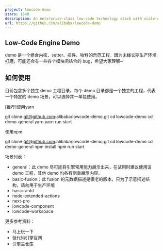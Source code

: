 ```yaml
---
project: lowcode-demo
stars: 1840
description: An enterprise-class low-code technology stack with scale-out design / 一套面向扩展设计的企业级低代码技术体系
url: https://github.com/alibaba/lowcode-demo
---
```


Low-Code Engine Demo
--------------------

demo 是一个组合内核、setter、插件、物料的示范工程，因为未经长期生产环境打磨，可能还会有一些各个模块间结合的 bug，希望大家理解~

如何使用
----

目前包含多个独立 demo 工程目录，每个 demo 目录都是一个独立的工程，代表一个特定的 demo 场景，可以选择其一单独使用。

\[推荐\]使用yarn

git clone git@github.com:alibaba/lowcode-demo.git
cd lowcode-demo
cd demo-general
yarn
yarn run start

使用npm

git clone git@github.com:alibaba/lowcode-demo.git
cd lowcode-demo
cd demo-general
npm install
npm run start

场景列表：

-   general：此 demo 尽可能将引擎常用能力展示出来，在试用时建议使用该 demo 工程，其他 demo 均各有侧重展示内容。
-   basic-fusion：此 fusion 的元数据描述是很老的版本，只为了示意描述结构，请勿用于生产环境
-   basic-antd
-   node-extended-actions
-   next-pro
-   lowcode-component
-   lowcode-workspace

更多参考资料：

-   马上玩一下
-   低代码引擎官网
-   引擎主仓库

